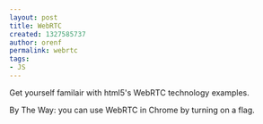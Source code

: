 ```yaml
---
layout: post
title: WebRTC
created: 1327585737
author: orenf
permalink: webrtc
tags:
- JS
---
```

<p>Get yourself familair with html5's WebRTC technology examples.</p>
<p>By The Way: you can use WebRTC in Chrome by turning on a flag.</p>
